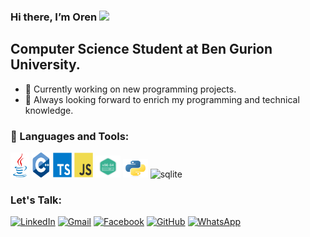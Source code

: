 ### Hi there, I’m Oren  <img src="https://media.giphy.com/media/hvRJCLFzcasrR4ia7z/giphy.gif" width="25px">
## Computer Science Student at Ben Gurion University.
- 🔭 Currently working on new programming projects.
- 👯 Always looking forward to enrich my programming and technical knowledge.

### 🧰 Languages and Tools:
<p align="left"> 
<img src="https://raw.githubusercontent.com/devicons/devicon/master/icons/java/java-original.svg" alt="java" width="30" height="40"/> </a>
<img src="https://raw.githubusercontent.com/devicons/devicon/master/icons/cplusplus/cplusplus-original.svg" alt="c++" width="30" height="40"/> </a>
<img src="https://raw.githubusercontent.com/devicons/devicon/master/icons/typescript/typescript-original.svg" alt="typescript" width="30" height="40"/>
<img src="https://raw.githubusercontent.com/devicons/devicon/master/icons/javascript/javascript-original.svg" alt="javascript" width="30" height="40"/> </a>
<img src="https://github.com/talhazi/talhazi/blob/main/x86-logo.png" alt="x86" width="40" height="35"/> </a>
<img src="https://raw.githubusercontent.com/devicons/devicon/master/icons/python/python-original.svg" alt="python" width="40" height="30"/> </a>
<img src="https://www.vectorlogo.zone/logos/sqlite/sqlite-icon.svg" alt="sqlite" width="30" height="40"/> </a> 
</p>


### Let's Talk:
[![LinkedIn](https://img.shields.io/badge/LinkedIn-0077B5?style=for-the-badge&logo=linkedin&logoColor=white)][1]
[![Gmail](https://img.shields.io/badge/Gmail-D14836?style=for-the-badge&logo=gmail&logoColor=white)][2]
[![Facebook](https://img.shields.io/badge/Facebook-1877F2?style=for-the-badge&logo=facebook&logoColor=white)][3]
[![GitHub](https://img.shields.io/badge/GitHub-100000?style=for-the-badge&logo=github&logoColor=white)][4]
[![WhatsApp](https://img.shields.io/badge/WhatsApp-25D366?style=for-the-badge&logo=whatsapp&logoColor=white)][5]

[1]: www.linkedin.com/in/oren-yacouel
[2]: mailto:oren.yacouel@gmail.com
[3]: https://www.facebook.com/oren.yacouel
[4]: https://github.com/OrenYacouel
[5]: https://wa.me/972549795858
